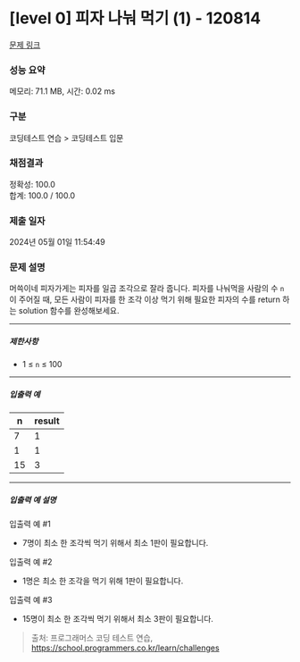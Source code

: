 # [level 0] 피자 나눠 먹기 (1) - 120814 

[문제 링크](https://school.programmers.co.kr/learn/courses/30/lessons/120814) 

### 성능 요약

메모리: 71.1 MB, 시간: 0.02 ms

### 구분

코딩테스트 연습 > 코딩테스트 입문

### 채점결과

정확성: 100.0<br/>합계: 100.0 / 100.0

### 제출 일자

2024년 05월 01일 11:54:49

### 문제 설명

<p>머쓱이네 피자가게는 피자를 일곱 조각으로 잘라 줍니다. 피자를 나눠먹을 사람의 수 <code>n</code>이 주어질 때, 모든 사람이 피자를 한 조각 이상 먹기 위해 필요한 피자의 수를 return 하는 solution 함수를 완성해보세요.</p>

<hr>

<h5>제한사항</h5>

<ul>
<li>1 ≤ <code>n</code> ≤ 100</li>
</ul>

<hr>

<h5>입출력 예</h5>
<table class="table">
        <thead><tr>
<th>n</th>
<th>result</th>
</tr>
</thead>
        <tbody><tr>
<td>7</td>
<td>1</td>
</tr>
<tr>
<td>1</td>
<td>1</td>
</tr>
<tr>
<td>15</td>
<td>3</td>
</tr>
</tbody>
      </table>
<hr>

<h5>입출력 예 설명</h5>

<p>입출력 예 #1</p>

<ul>
<li>7명이 최소 한 조각씩 먹기 위해서 최소 1판이 필요합니다.</li>
</ul>

<p>입출력 예 #2</p>

<ul>
<li>1명은 최소 한 조각을 먹기 위해 1판이 필요합니다.</li>
</ul>

<p>입출력 예 #3</p>

<ul>
<li>15명이 최소 한 조각씩 먹기 위해서 최소 3판이 필요합니다.</li>
</ul>


> 출처: 프로그래머스 코딩 테스트 연습, https://school.programmers.co.kr/learn/challenges